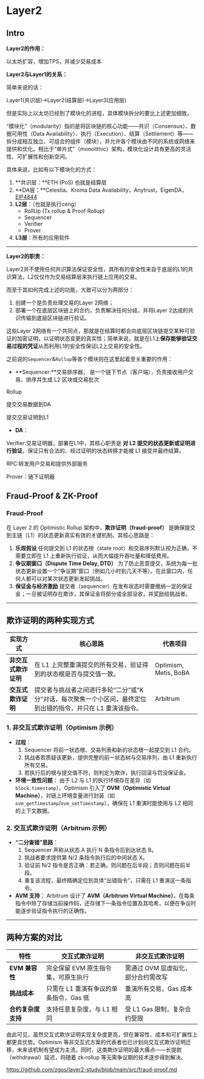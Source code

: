 



# Layer2

## Intro

**Layer2的作用：**

以太坊扩容，增加TPS，并减少交易成本



**Layer2与Layer1的关系：**

简单来说的话：

Layer1(共识层)->Layer2(结算层)->Layer3(应用层)

但是实际上以太坊已经到了模块化的进程，具体模块拆分的要比上述更加细致。

“模块化”（modularity）指的是将区块链的核心功能——共识（Consensus）、数据可用性（Data Availability）、执行（Execution）、结算（Settlement）等——拆分成相互独立、可组合的组件（模块），并允许各个模块由不同的系统或网络来提供和优化。相比于“单片式”（monolithic）架构，模块化设计具有更高的灵活性、可扩展性和创新空间。

具体来说，比如有以下模块化的方式：

1. **共识层：**ETH (PoS) 也就是结算层
2. **DA层：**Celestia、Kroma Data Availability，Anytrust，EigenDA，[EIP4844](https://www.ethereum.cn/Eth2/4844-design)
3. **L2层**：（也就是执行ceng）
   - RollUp (Tx rollup & Proof Rollup)
   - Sequencer
   - Verifier
   - Prover
4. **L3层**：所有的应用软件

------

**Layer2的职责：**<br/>

Layer2并不使用任何共识算法保证安全性，其所有的安全性来自于底层的L1的共识算法，L2仅仅作为交易结算层来执行链上应用的交易。

而至于其如何完成上述的功能，大致可以分为两部分：

1. 创建一个是负责处理交易的Layer 2网络；
2. 部署一个在底层区块链上的合约，负责解决任何分歧，并将Layer 2达成的共识传输到底层区块链进行验证。

这些Layer 2网络有一个共同点，那就是在结算时都会向底层区块链提交某种可验证的加密证明，以证明状态变更的真实性；简单来说，就是在L1上**保存能够验证交易过程的凭证**从而利用L1的安全性保证L2上交易的安全性。



之前说的`Sequencer`&`Rollup`等各个模块则在这里起着至关重要的作用：

- **Sequencer:**交易排序器， 是一个链下节点（客户端），负责接收用户交易、排序并生成 L2 区块或交易批次

Rollup

提交交易数据到DA

提交交易证明到L1



- **DA**：

Verifier:交易证明器，部署在L1中，其核心职责是 **对 L2 提交的状态更新或证明进行验证**，保证只有合法的、经过证明的状态转移才能被 L1 接受并最终结算。

RPC:转发用户交易和提供外部服务

Prover：链下证明器



## Fraud-Proof & ZK-Proof

### Fraud-Proof

在 Layer 2 的 Optimistic Rollup 架构中，**欺诈证明（fraud‑proof）** 是确保提交到主链（L1）的状态更新真实有效的关键机制。其核心思路是：

1. **乐观假设**
    任何提交到 L1 的状态根（state root）和交易序列默认视为正确，不需要立即在 L1 上重新执行验证，从而大幅提升吞吐量和降低费用。
2. **争议期窗口（Dispute Time Delay, DTD）**
    为了防止恶意提交，系统为每一批状态更新设置一个“争议期”窗口（例如几小时到几天不等）。在此窗口内，任何人都可以对某次状态更新发起挑战。
3. **保证金与经济激励**
    提交者（sequencer）在发布状态时需要缴纳一定的保证金；一旦被证明存在欺诈，其保证金将部分或全部没收，并奖励给挑战者。

------

## 欺诈证明的两种实现方式

| 实现方式             | 核心思路                                                     | 代表项目              |
| -------------------- | ------------------------------------------------------------ | --------------------- |
| **非交互式欺诈证明** | 在 L1 上完整重演提交的所有交易，验证得到的状态根是否与提交值一致。 | Optimism, Metis, BoBA |
| **交互式欺诈证明**   | 提交者与挑战者之间进行多轮“二分”或“K 分”对话，每次聚焦一个小区间，最终定位到出错的指令，并只在 L1 重演该指令。 | Arbitrum              |

### 1. 非交互式欺诈证明（Optimism 示例）

- **过程**：
  1. Sequencer 将前一状态根、交易列表和新的状态根一起提交到 L1 合约。
  2. 挑战者若质疑该更新，提供完整的前一状态树与交易序列，由 L1 重新执行所有交易。
  3. 若执行后的根与提交值不符，则判定为欺诈，执行回滚与罚没保证金。
- **环境一致性问题**：
   由于 L2 与 L1 的执行环境存在差异（如 `block.timestamp`），Optimism 引入了 **OVM（Optimistic Virtual Machine）**，对链上环境变量进行封装（如 `ovm_getTimestamp`/`ovm_setTimestamp`），确保在 L1 重演时能使用与 L2 相同的上下文数据。

### 2. 交互式欺诈证明（Arbitrum 示例）

- **“二分查错”思路**：
  1. Sequencer 声称从状态 A 执行 N 条指令后到达状态 B。
  2. 挑战者要求提供第 N/2 条指令执行后的中间状态 X。
  3. 验证前 N/2 指令是否正确：若正确，则问题在后半段；否则问题在前半段。
  4. 重复该流程，最终精确定位到具体“出错指令”，只需在 L1 重演这一条指令。
- **AVM 支持**：
   Arbitrum 设计了 **AVM（Arbitrum Virtual Machine）**，在每条指令中除了存储当前操作码，还存储下一条指令位置及其哈希，以便在争议时能逐步验证指令执行的正确性。

------

## 两种方案的对比

| 特性               | 交互式欺诈证明                         | 非交互式欺诈证明                    |
| ------------------ | -------------------------------------- | ----------------------------------- |
| **EVM 兼容性**     | 完全保留 EVM 原生指令集，可原生执行    | 需通过 OVM 层虚拟化，部分合约需改写 |
| **挑战成本**       | 只需在 L1 重演有争议的单条指令，Gas 低 | 重演所有交易，Gas 成本高            |
| **合约复杂度支持** | 支持任意复杂度，与 L1 相同             | 受 L1 Gas 限制，复杂合约受限        |

由此可见，虽然交互式欺诈证明实现复杂度更高，但在兼容性、成本和可扩展性上都更具优势。Optimism 等非交互式方案的代表者也已计划向交互式欺诈证明迁移，未来该机制有望成为主流。同时，这类欺诈证明的最大痛点——长提款（withdrawal）延迟，将随着 zk‑rollup 等无需争议期的技术逐步得到解决。

https://github.com/zgos/layer2-study/blob/main/src/fraud-proof.md







